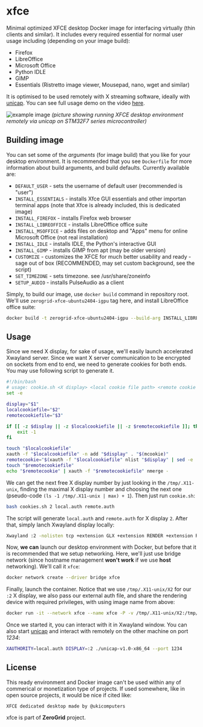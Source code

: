 # xfce
Minimal optimized XFCE desktop Docker image for interfacing virtually (thin clients and similar). It includes every required essential for normal user usage including (depending on your image build):
- Firefox
- LibreOffice
- Microsoft Office
- Python IDLE
- GIMP
- Essentials (Ristretto image viewer, Mousepad, nano, wget and similar)

It is optimised to be used remotely with X streaming software, ideally with [unicap](https://github.com/ukicomputers/unicap). You can see full usage demo on the video [here]().

![example image](https://hc-cdn.hel1.your-objectstorage.com/s/v3/d725c9457ad23e763a93158973bf6ae328b68484_img_20250728_162801.jpg)
*(picture showing running XFCE desktop environment remotely via unicap on STM32F7 series microcontroller)*

## Building image
You can set some of the *arguments* (for image build) that you like for your desktop environment. It is recommended that you see `Dockerfile` for more information about build arguments, and build defaults. Currently available are:
- `DEFAULT_USER` - sets the username of default user (recommended is "user")
- `INSTALL_ESSENTIALS` - installs Xfce GUI essentials and other importan terminal apps (note that Xfce is already included, this is dedicated image)
- `INSTALL_FIREFOX` - installs Firefox web browser
- `INSTALL_LIBREOFFICE` - installs LibreOffice office suite
- `INSTALL_MSOFFICE` - adds files on desktop and "Apps" menu for online Microsoft Office (not real installation)
- `INSTALL_IDLE` - installs IDLE, the Python's interactive GUI
- `INSTALL_GIMP` - installs GIMP from apt (may be older version)
- `CUSTOMIZE` - customizes the XFCE for much better usability and ready -sage out of box (RECOMMENDED, may set custom background, see the script)
- `SET_TIMEZONE` - sets timezone. see /usr/share/zoneinfo
- `SETUP_AUDIO` - installs PulseAudio as a client

Simply, to build our image, use `docker build` command in repository root. We'll use `zerogrid-xfce-ubuntu2404-igpu` tag here, and install LibreOffice office suite: 
```bash
docker build -t zerogrid-xfce-ubuntu2404-igpu --build-arg INSTALL_LIBREOFFICE=1 .
```

## Usage
Since we need X display, for sake of usage, we'll easily launch accelerated Xwayland server. Since we want X server communication to be encrypted on sockets from end to end, we need to generate cookies for both ends. You may use following script to generate it.
```bash
#!/bin/bash
# usage: cookie.sh <X display> <local cookie file path> <remote cookie file path>
set -e

display="$1"
localcookiefile="$2"
remotecookiefile="$3"

if [[ -z $display || -z $localcookiefile || -z $remotecookiefile ]]; then
    exit -1
fi

touch "$localcookiefile"
xauth -f "$localcookiefile" -n add "$display" . "$(mcookie)"
remotecookie="$(xauth -f "$localcookiefile" nlist "$display" | sed -e 's/^..../ffff/')"
touch "$remotecookiefile"
echo "$remotecookie" | xauth -f "$remotecookiefile" nmerge -
```
We can get the next free X display number by just looking in the `/tmp/.X11-unix`, finding the maximal X display number and choosing the next one (pseudo-code `(ls -1 /tmp/.X11-unix | max) + 1`). Then just run `cookie.sh`:
```bash
bash cookies.sh 2 local.auth remote.auth
```
The script will generate `local.auth` and `remote.auth` for X display `2`. After that, simply lanch Xwayland display locally:
```bash
Xwayland :2 -nolisten tcp +extension GLX +extension RENDER +extension RANDR -force-xrandr-emulation -auth local.auth
```
Now, **we can** launch our desktop environment with Docker, but before that it is recommended that we setup networking. Here, we'll just use bridge network (since hostname management **won't work** if we use **host** networking). We'll call it `xfce`:
```bash
docker network create --driver bridge xfce
```
Finally, launch the container. Notice that we use `/tmp/.X11-unix/X2` for our `:2` X display, we also pass our external auth file, and share the rendering device with required privileges, with using image name from above:
```bash
docker run -it --network xfce --name xfce -P -v /tmp/.X11-unix/X2:/tmp/.X11-unix/X2:ro -v remote.auth:/home/user/.Xauthority:rw --device /dev/renderD128:/dev/renderD128 --group-add $(getent group render | cut -d: -f3) zerogrid-xfce-ubuntu2404-igpu
```
Once we started it, you can interact with it in Xwayland window. You can also start [unicap](https://github.com/ukicomputers/unicap) and interact with remotely on the other machine on port *1234*:
```bash
XAUTHORITY=local.auth DISPLAY=:2 ./unicap-v1.0-x86_64 --port 1234
```

## License
This ready environment and Docker image can't be used within any of commerical or monetization type of projects. If used somewhere, like in open source projects, it would be nice if cited like:
```
XFCE dedicated desktop made by @ukicomputers
```

xfce is part of **ZeroGrid** project.